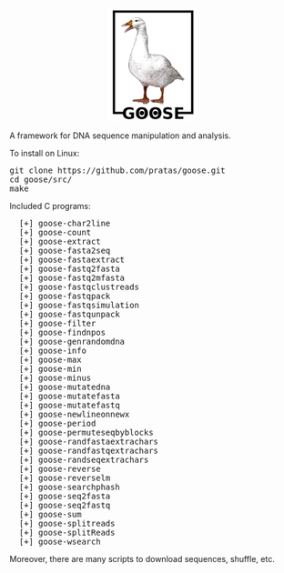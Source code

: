 <p align="center"><img src="imgs/logo.png"
alt="GOOSE" height="200" border="0" /></p>

A framework for DNA sequence manipulation and analysis.

To install on Linux:
<pre>
git clone https://github.com/pratas/goose.git
cd goose/src/
make
</pre>

Included C programs:
<pre>
  [+] goose-char2line
  [+] goose-count
  [+] goose-extract
  [+] goose-fasta2seq
  [+] goose-fastaextract
  [+] goose-fastq2fasta
  [+] goose-fastq2mfasta
  [+] goose-fastqclustreads
  [+] goose-fastqpack
  [+] goose-fastqsimulation
  [+] goose-fastqunpack
  [+] goose-filter
  [+] goose-findnpos
  [+] goose-genrandomdna
  [+] goose-info
  [+] goose-max
  [+] goose-min
  [+] goose-minus
  [+] goose-mutatedna
  [+] goose-mutatefasta
  [+] goose-mutatefastq
  [+] goose-newlineonnewx
  [+] goose-period
  [+] goose-permuteseqbyblocks
  [+] goose-randfastaextrachars
  [+] goose-randfastqextrachars
  [+] goose-randseqextrachars
  [+] goose-reverse
  [+] goose-reverselm
  [+] goose-searchphash
  [+] goose-seq2fasta
  [+] goose-seq2fastq
  [+] goose-sum
  [+] goose-splitreads
  [+] goose-splitReads
  [+] goose-wsearch
</pre>

Moreover, there are many scripts to download sequences, shuffle, etc.


